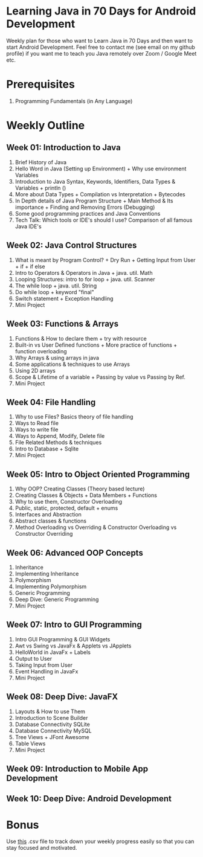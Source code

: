 # Learning Java in 70 Days for Android Development
Weekly plan for those who want to Learn Java in 70 Days and then want to start Android Development.
Feel free to contact me (see email on my github profile) if you want me to teach you Java remotely over Zoom / Google Meet etc.

# Prerequisites
1. Programming Fundamentals (in Any Language)

# Weekly Outline

## Week 01: Introduction to Java
  1. Brief History of Java
  2. Hello Word in Java (Setting up Environment) + Why use environment Variables
  3. Introduction to Java Syntax, Keywords, Identifiers, Data Types &amp; Variables + println ()
  4. More about Data Types + Compilation vs Interpretation + Bytecodes
  5. In Depth details of Java Program Structure + Main Method &amp; Its importance + Finding and Removing Errors (Debugging)
  6. Some good programming practices and Java Conventions
  7. Tech Talk: Which tools or IDE's should I use? Comparison of all famous Java IDE's
## Week 02: Java Control Structures
  1. What is meant by Program Control? + Dry Run + Getting Input from User + if + if else
  2. Intro to Operators &amp; Operators in Java + java. util. Math
  3. Looping Structures: intro to for loop + java. util. Scanner
  4. The while loop + java. util. String
  5. Do while loop + keyword &quot;final&quot;
  6. Switch statement + Exception Handling
  7. Mini Project
## Week 03: Functions &amp; Arrays
  1. Functions &amp; How to declare them + try with resource
  2. Built-in vs User Defined functions + More practice of functions + function overloading
  3. Why Arrays &amp; using arrays in java
  4. Some applications &amp; techniques to use Arrays
  5. Using 2D arrays
  6. Scope &amp; Lifetime of a variable + Passing by value vs Passing by Ref.
  7. Mini Project
## Week 04: File Handling
  1. Why to use Files? Basics theory of file handling
  2. Ways to Read file
  3. Ways to write file
  4. Ways to Append, Modify, Delete file
  5. File Related Methods &amp; techniques
  6. Intro to Database + Sqlite
  7. Mini Project
## Week 05: Intro to Object Oriented Programming
  1. Why OOP? Creating Classes (Theory based lecture)
  2. Creating Classes &amp; Objects + Data Members + Functions
  3. Why to use them, Constructor Overloading
  4. Public, static, protected, default + enums
  5. Interfaces and Abstraction
  6. Abstract classes &amp; functions
  7. Method Overloading vs Overriding &amp; Constructor Overloading vs Constructor Overriding
## Week 06: Advanced OOP Concepts
  1. Inheritance
  2. Implementing Inheritance
  3. Polymorphism
  4. Implementing Polymorphism
  5. Generic Programming
  6. Deep Dive: Generic Programming
  7. Mini Project
## Week 07: Intro to GUI Programming
  1. Intro GUI Programming &amp; GUI Widgets
  2. Awt vs Swing vs JavaFx &amp; Applets vs JApplets
  3. HelloWorld in JavaFx + Labels
  4. Output to User
  5. Taking Input from User
  6. Event Handling in JavaFx
  7. Mini Project
## Week 08: Deep Dive: JavaFX
  1. Layouts &amp; How to use Them
  2. Introduction to Scene Builder
  3. Database Connectivity SQLite
  4. Database Connectivity MySQL
  5. Tree Views + JFont Awesome
  6. Table Views
  7. Mini Project
## Week 09: Introduction to Mobile App Development
## Week 10: Deep Dive: Android Development

# Bonus
Use [this](https://github.com/iamtalhaasghar/awesome-java-basics-for-android-developers/blob/master/TimeTracking.csv) .csv file to track down your weekly progress easily so that you can stay focused and motivated.

